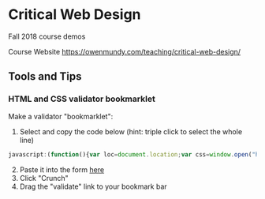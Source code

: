 # Critical Web Design

Fall 2018 course demos

Course Website
https://owenmundy.com/teaching/critical-web-design/






## Tools and Tips



### HTML and CSS validator bookmarklet

Make a validator "bookmarklet":

1. Select and copy the code below (hint: triple click to select the whole line)

```javascript
javascript:(function(){var loc=document.location;var css=window.open("http://jigsaw.w3.org/css-validator/validator?profile=css3&amp;warning=0&amp;uri="+loc,"css");var html=window.open("http://validator.w3.org/check?verbose=1&amp;uri="+loc,"html");})();

```
2. Paste it into the form [here](http://ted.mielczarek.org/code/mozilla/bookmarklet.html)
3. Click "Crunch"
4. Drag the "validate" link to your bookmark bar
